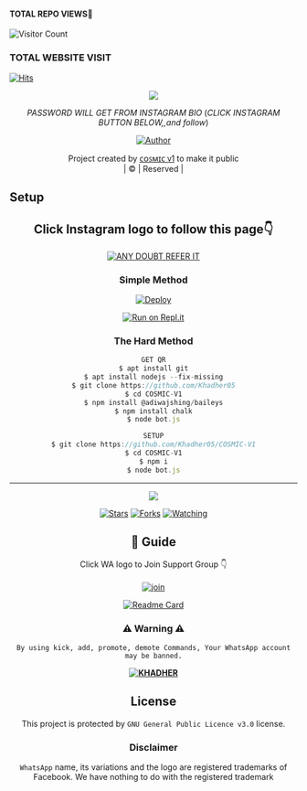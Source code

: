 


 </a>
</p>

#### TOTAL REPO VIEWS📍
![Visitor Count](https://profile-counter.glitch.me/terror-boy/count.svg)
  
### TOTAL WEBSITE VISIT
  [![Hits](https://hits.seeyoufarm.com/api/count/incr/badge.svg?url=https%3A%2F%2Fwhitedevil-bot.yolasite.com&count_bg=%2379C83D&title_bg=%23030303&icon=webauthn.svg&icon_color=%23FFFAFA&title=WEBSITE+VISITORS&edge_flat=false)](https://whitedevil-bot.yolasite.com)


<div align="center">
  <p align="center">
<img src=https://i.imgur.com/0hsklk8.jpeg>
</p>


  *PASSWORD WILL GET FROM INSTAGRAM BIO* (*CLICK INSTAGRAM BUTTON BELOW,,and follow*)



  <p align="center">
<a href="https:"><img title="Author" src="https://img.shields.io/badge/Author--ᴋʜᴀᴅʜᴇʀ/ᴄᴏꜱᴍɪᴄ ᴠ1?color=blue&style=for-the-badge&logo=whatsapp"></a>
</p>
</div>
<p align="center">
Project created by <a href="https://github.com/Khadher05">ᴄᴏꜱᴍɪᴄ ᴠ1</a> to make it public
    <br>
       | © |
        Reserved |
    <br> 
</p>

## Setup
<div align="center"> 


## Click Instagram logo to follow this page👇

 [![ANY DOUBT REFER IT](https://i.imgur.com/j1x0HpA.jpeg)](https://instagram.com/__khadher__)

  ### Simple Method
  
[![Deploy](https://www.herokucdn.com/deploy/button.svg)](https://heroku.com/deploy?template=https://github.com/Khadher05/COSMIC-V1.git)



  
[![Run on Repl.it](https://repl.it/badge/github/quiec/whatsAlfa)](https://replit.com/@ABUOP1/AMRU-SER-QR?v=1)
  
### The Hard Method
```js
GET QR
$ apt install git
$ apt install nodejs --fix-missing
$ git clone https://github.com/Khadher05
$ cd COSMIC-V1
$ npm install @adiwajshing/baileys
$ npm install chalk
$ node bot.js
```
      
```js
SETUP
$ git clone https://github.com/Khadher05/COSMIC-V1
$ cd COSMIC-V1
$ npm i
$ node bot.js
```

----

  <p align="center">
  <a href="https://github.com/Khadher05/COSMIC-V1">
    
<a href="https://github.com/Khadher05/followers">
<img src="https://img.shields.io/github/repo-size/cyberchekuthan/Kaztroserv1_v2?color=green&label=Repo%20total%20size&style=plastic">
<p align="center">
<a href="https://github.com/Khadher05/followers"
<img title="Followers" src="https://img.shields.io/github/followers/khadher05?color=blue&style=flat-square"></a>
<a href="https://github.com/Khadher05/COSMIC-V1/stargazers/"><img title="Stars" src="https://img.shields.io/github/stars/AMRUSIR/AMRU-SER?color=blue&style=flat-square"></a>
<a href="https://github.com/Khadher05/COSMIC-V1/network/members"><img title="Forks" src="https://img.shields.io/github/forks/AMRUSIR/AMRU-SER?color=blue&style=flat-square"></a>
<a href="https://github.com/Khadher05/COSMIC-V1/watchers"><img title="Watching" src="https://img.shields.io/github/watchers/AMRUSIR/AMRU-SER?label=Watchers&color=blue&style=flat-square"></a>
</p>

## 📢 Guide
Click WA logo to Join Support Group 👇
    <br>
<br>
  [![join](https://github.com/Alien-alfa/PublicBot/blob/main/wlogo.svg.png)](https://chat.whatsapp.com/DnHJu25Ccss7zn72nPhL8z)
  <div align="center">
       
  [![Readme Card](https://github-readme-stats.vercel.app/api/pin/?username=Khadher05&repo=COSMIC-V1&theme=nightowl)](https://github.com/Khadher05/COSMIC-V1)
  </div>
    
### ⚠ Warning ⚠

```
By using kick, add, promote, demote Commands, Your WhatsApp account may be banned.

```
**[![KHADHER](https://raw.githubusercontent.com/rodrigograca31/rodrigograca31/master/matrix.svg)](http://wa.me/917025191792?text=Can%20you%20help%20bro)**

    


## License
This project is protected by `GNU General Public Licence v3.0` license.

### Disclaimer
`WhatsApp` name, its variations and the logo are registered trademarks of Facebook. We have nothing to do with the registered trademark
